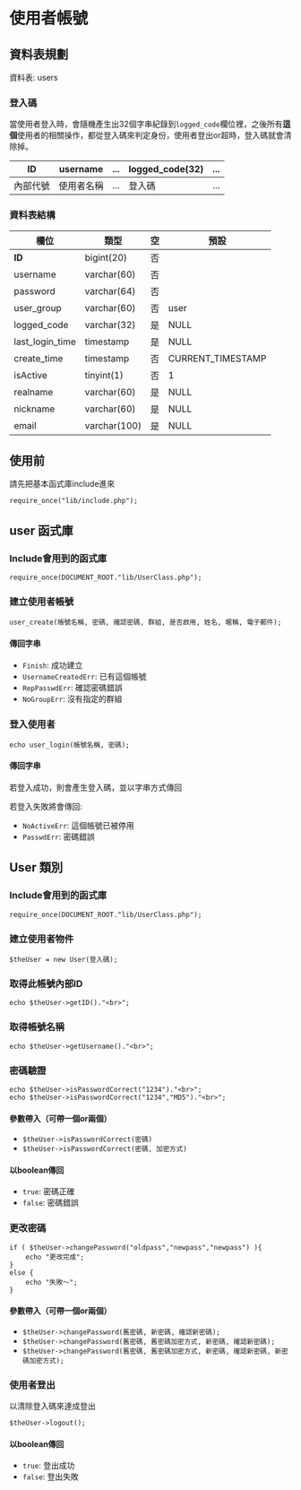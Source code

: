 使用者帳號
=====================
  
## 資料表規劃
資料表: users

### 登入碼
當使用者登入時，會隨機產生出32個字串紀錄到`logged_code`欄位裡，之後所有**這個**使用者的相關操作，都從登入碼來判定身份，使用者登出or超時，登入碼就會清除掉。

| ID       | username   | ... | logged_code(32) | ... |
| --       | --------   | --- | --------------- | --- |
| 內部代號 | 使用者名稱 | ... | 登入碼          | ... |


### 資料表結構 

| 欄位 | 類型 | 空 | 預設 |
| ---- | ---- | -- | ---- |
|**ID**|bigint(20)|否|
|username|varchar(60)|否|
|password|varchar(64)|否|
|user_group|varchar(60)|否|user
|logged_code|varchar(32)|是|NULL
|last_login_time|timestamp|是|NULL
|create_time|timestamp|否|CURRENT_TIMESTAMP
|isActive|tinyint(1)|否|1
|realname|varchar(60)|是|NULL
|nickname|varchar(60)|是|NULL
|email|varchar(100)|是|NULL


## 使用前
請先把基本函式庫include進來

    require_once("lib/include.php");

## user 函式庫
### Include會用到的函式庫

    require_once(DOCUMENT_ROOT."lib/UserClass.php");
    
### 建立使用者帳號

    user_create(帳號名稱, 密碼, 確認密碼, 群組, 是否啟用, 姓名, 暱稱, 電子郵件);
    
#### 傳回字串
* `Finish`: 成功建立
* `UsernameCreatedErr`: 已有這個帳號
* `RepPasswdErr`: 確認密碼錯誤
* `NoGroupErr`: 沒有指定的群組
 
### 登入使用者
    echo user_login(帳號名稱, 密碼);

#### 傳回字串
若登入成功，則會產生登入碼，並以字串方式傳回

若登入失敗將會傳回:

* `NoActiveErr`: 這個帳號已被停用
* `PasswdErr`: 密碼錯誤

## User 類別
### Include會用到的函式庫

    require_once(DOCUMENT_ROOT."lib/UserClass.php");

### 建立使用者物件

    $theUser = new User(登入碼);
    
### 取得此帳號內部ID

    echo $theUser->getID()."<br>";

### 取得帳號名稱

    echo $theUser->getUsername()."<br>";
 
### 密碼驗證

    echo $theUser->isPasswordCorrect("1234")."<br>";
    echo $theUser->isPasswordCorrect("1234","MD5")."<br>";

#### 參數帶入（可帶一個or兩個）
* `$theUser->isPasswordCorrect(密碼)`
* `$theUser->isPasswordCorrect(密碼, 加密方式)`

#### 以boolean傳回
* `true`: 密碼正確
* `false`: 密碼錯誤

### 更改密碼

    if ( $theUser->changePassword("oldpass","newpass","newpass") ){
        echo "更改完成";
    }
    else {
        echo "失敗～";
    }

#### 參數帶入（可帶一個or兩個）
* `$theUser->changePassword(舊密碼, 新密碼, 確認新密碼);`
* `$theUser->changePassword(舊密碼, 舊密碼加密方式, 新密碼, 確認新密碼);`
* `$theUser->changePassword(舊密碼, 舊密碼加密方式, 新密碼, 確認新密碼, 新密碼加密方式);`

### 使用者登出
以清除登入碼來達成登出

    $theUser->logout();

#### 以boolean傳回
* `true`: 登出成功
* `false`: 登出失敗